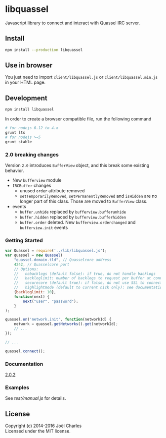 # libquassel
Javascript library to connect and interact with Quassel IRC server.

## Install
```sh
npm install --production libquassel
```

## Use in browser
You just need to import `client/libquassel.js` or `client/libquassel.min.js` in your HTML page.

## Development
```sh
npm install libquassel
```

In order to create a browser compatible file, run the following command
```sh
# for nodejs 0.12 to 4.x
grunt lts
# for nodejs >=5
grunt stable
```

### 2.0 breaking changes
Version `2.0` introduces `BufferView` object, and this break some existing behavior.
* New `bufferview` module
* `IRCBuffer` changes
  * unused `order` attribute removed
  * `setTemporarilyRemoved`, `setPermanentlyRemoved` and `isHidden` are no longer part of this class. Those are moved to `BufferView` class.
* events
  * `buffer.unhide` replaced by `bufferview.bufferunhide`
  * `buffer.hidden` replaced by `bufferview.bufferhidden`
  * `buffer.order` deleted. New `bufferview.orderchanged` and `bufferview.init` events

### Getting Started
```javascript
var Quassel = require('../lib/libquassel.js');
var quassel = new Quassel(
    "quassel.domain.tld", // Quasselcore address
    4242, // Quasselcore port
    // Options:
    //   nobacklogs (default false): if true, do not handle backlogs
    //   backloglimit: number of backlogs to request per buffer at connection
    //   securecore (default true): if false, do not use SSL to connect to the core
    //   highlightmode (default to current nick only): see documentation
    {backloglimit: 10}, 
    function(next) {
        next("user", "password");
    }
);

quassel.on('network.init', function(networkId) {
    network = quassel.getNetworks().get(networkId);
    // ...
});

// ...

quassel.connect();
```

### Documentation
[2.0.2](https://magne4000.github.com/libquassel/2.0.2 "libquassel 2.0.2 documentation")

### Examples
See _test/manual.js_ for details.

## License
Copyright (c) 2014-2016 Joël Charles  
Licensed under the MIT license.
